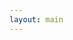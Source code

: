 ```yaml
---
layout: main
---
```


<script src="https://embed.github.com/view/geojson/leahbannon/dc-bars-sans-tv/master/bars.geojson"></script>
